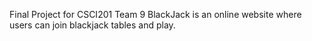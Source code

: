 Final Project for CSCI201
Team 9
BlackJack is an online website where users can join blackjack tables and play.
